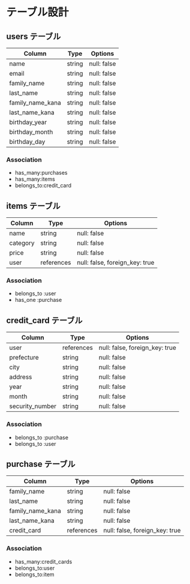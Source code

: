 # テーブル設計

## users テーブル

| Column           | Type   | Options     |
| ---------------- | ------ | ----------- |
| name             | string | null: false |
| email            | string | null: false |
| family_name      | string | null: false |
| last_name        | string | null: false |
| family_name_kana | string | null: false |
| last_name_kana   | string | null: false |
| birthday_year    | string | null: false |
| birthday_month   | string | null: false |
| birthday_day     | string | null: false |

### Association

- has_many:purchases
- has_many:items
- belongs_to:credit_card

## items テーブル

| Column   | Type       | Options                        |
| -------- | ---------- | ------------------------------ |
| name     | string     | null: false                    |
| category | string     | null: false                    |
| price    | string     | null: false                    |
| user     | references | null: false, foreign_key: true |

### Association

- belongs_to :user
- has_one :purchase

## credit_card テーブル

| Column          | Type       | Options                        |
| --------------- | ---------- | ------------------------------ |
| user            | references | null: false, foreign_key: true |
| prefecture      | string     | null: false                    |
| city            | string     | null: false                    |
| address         | string     | null: false                    |
| year            | string     | null: false                    |
| month           | string     | null: false                    |
| security_number | string     | null: false                    |

### Association

- belongs_to :purchase
- belongs_to :user

## purchase テーブル

| Column           | Type       | Options                        |
| ---------------- | ---------- | ------------------------------ |
| family_name      | string     | null: false                    |
| last_name        | string     | null: false                    |
| family_name_kana | string     | null: false                    |
| last_name_kana   | string     | null: false                    |
| credit_card      | references | null: false, foreign_key: true |
### Association

- has_many:credit_cards
- belongs_to:user
- belongs_to:item
